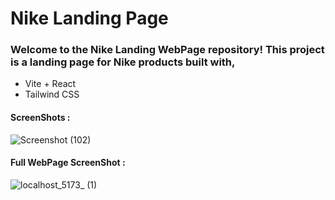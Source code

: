 # **Nike Landing Page**

### **Welcome to the Nike Landing WebPage repository! This project is a landing page for Nike products built with,**
- Vite + React
- Tailwind CSS

#### **ScreenShots :**

![Screenshot (102)](https://github.com/samrat2k03/nike-landing-page/assets/77772897/c9164337-6e9e-4b07-968d-6220690ccf83)
<br/>
#### **Full WebPage ScreenShot :**
![localhost_5173_ (1)](https://github.com/samrat2k03/nike-landing-page/assets/77772897/477cabaa-dbc9-48a5-be5d-3a55405c8a54)
